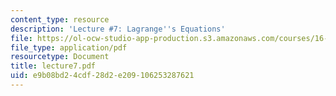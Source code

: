 ```yaml
---
content_type: resource
description: 'Lecture #7: Lagrange''s Equations'
file: https://ol-ocw-studio-app-production.s3.amazonaws.com/courses/16-61-aerospace-dynamics-spring-2003/e9b08bd24cdf28d2e209106253287621_lecture7.pdf
file_type: application/pdf
resourcetype: Document
title: lecture7.pdf
uid: e9b08bd2-4cdf-28d2-e209-106253287621
---
```

